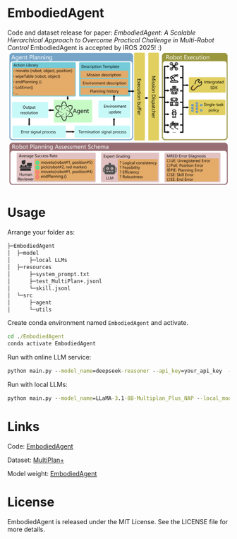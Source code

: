 # EmbodiedAgent
Code and dataset release for paper: *EmbodiedAgent: A Scalable Hierarchical Approach to Overcome Practical Challenge in Multi-Robot Control*
EmbodiedAgent is accepted by IROS 2025! :)
![figure](./figure.png)



# Usage

Arrange your folder as:

```shell
├─EmbodiedAgent
│  ├─model
│      ├─local LLMs
│  ├─resources
│      ├─system_prompt.txt
│      ├─test_MultiPlan+.jsonl
│      └─skill.jsonl
│  └─src
│      ├─agent
│      └─utils
```



Create conda environment named `EmbodiedAgent` and activate.

```cmd
cd ./EmbodiedAgent
conda activate EmbodiedAgent
```



Run with online LLM service:

```cmd
python main.py --model_name=deepseek-reasoner --api_key=your_api_key  --base_url=https://api.deepseek.com --resource_path=./resource
```



Run with local LLMs:

```cmd
python main.py --model_name=LLaMA-3.1-8B-Multiplan_Plus_NAP --local_model_path=./model --resource_path=./resource
```



# Links

Code: [EmbodiedAgent](https://github.com/HaronW/EmbodiedAgent)

Dataset: [MultiPlan+](https://github.com/HaronW/MultiPlan_plus)

Model weight: [EmbodiedAgent](https://huggingface.co/HaronW/EmbodiedAgent)



# License

EmbodiedAgent is released under the MIT License. See the LICENSE file for more details.
